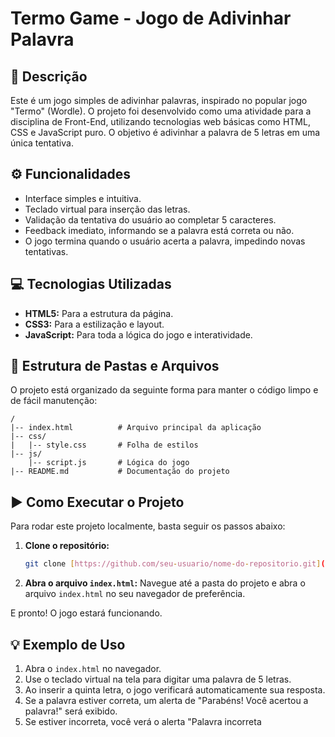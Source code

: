 # Termo Game - Jogo de Adivinhar Palavra

## 📝 Descrição

Este é um jogo simples de adivinhar palavras, inspirado no popular jogo "Termo" (Wordle). O projeto foi desenvolvido como uma atividade para a disciplina de Front-End, utilizando tecnologias web básicas como HTML, CSS e JavaScript puro. O objetivo é adivinhar a palavra de 5 letras em uma única tentativa.

## ⚙️ Funcionalidades

-   Interface simples e intuitiva.
-   Teclado virtual para inserção das letras.
-   Validação da tentativa do usuário ao completar 5 caracteres.
-   Feedback imediato, informando se a palavra está correta ou não.
-   O jogo termina quando o usuário acerta a palavra, impedindo novas tentativas.

## 💻 Tecnologias Utilizadas

-   **HTML5:** Para a estrutura da página.
-   **CSS3:** Para a estilização e layout.
-   **JavaScript:** Para toda a lógica do jogo e interatividade.

## 📁 Estrutura de Pastas e Arquivos

O projeto está organizado da seguinte forma para manter o código limpo e de fácil manutenção:

```
/
|-- index.html          # Arquivo principal da aplicação
|-- css/
|   |-- style.css       # Folha de estilos
|-- js/
    |-- script.js       # Lógica do jogo
|-- README.md           # Documentação do projeto
```

## ▶️ Como Executar o Projeto

Para rodar este projeto localmente, basta seguir os passos abaixo:

1.  **Clone o repositório:**
    ```bash
    git clone [https://github.com/seu-usuario/nome-do-repositorio.git](https://github.com/seu-usuario/nome-do-repositorio.git)
    ```
2.  **Abra o arquivo `index.html`:**
    Navegue até a pasta do projeto e abra o arquivo `index.html` no seu navegador de preferência.

E pronto! O jogo estará funcionando.

## 💡 Exemplo de Uso

1.  Abra o `index.html` no navegador.
2.  Use o teclado virtual na tela para digitar uma palavra de 5 letras.
3.  Ao inserir a quinta letra, o jogo verificará automaticamente sua resposta.
4.  Se a palavra estiver correta, um alerta de "Parabéns! Você acertou a palavra!" será exibido.
5.  Se estiver incorreta, você verá o alerta "Palavra incorreta
